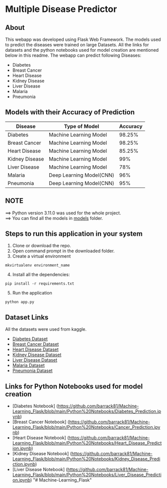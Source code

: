 # Multiple Disease Predictor

## About

This webapp was developed using Flask Web Framework. The models used to predict the diseases were trained on large Datasets. All the links for datasets and the python notebooks used for model creation are mentioned below in this readme. The webapp can predict following Diseases:

- Diabetes
- Breast Cancer
- Heart Disease
- Kidney Disease
- Liver Disease
- Malaria
- Pneumonia

## Models with their Accuracy of Prediction

| Disease        | Type of Model            | Accuracy |
| -------------- | ------------------------ | -------- |
| Diabetes       | Machine Learning Model   | 98.25%   |
| Breast Cancer  | Machine Learning Model   | 98.25%   |
| Heart Disease  | Machine Learning Model   | 85.25%   |
| Kidney Disease | Machine Learning Model   | 99%      |
| Liver Disease  | Machine Learning Model   | 78%      |
| Malaria        | Deep Learning Model(CNN) | 96%      |
| Pneumonia      | Deep Learning Model(CNN) | 95%      |

## NOTE

==> Python version 3.11.0 was used for the whole project.<br>
==> You can find all the models in [models](https://github.com/barrack81/Machine-Learning_Flask/tree/main/models) folder.

## Steps to run this application in your system

1. Clone or download the repo.
2. Open command prompt in the downloaded folder.
3. Create a virtual environment

```
mkvirtualenv environment_name
```

4. Install all the dependencies:

```
pip install -r requirements.txt
```

5. Run the application

```
python app.py
```

## Dataset Links

All the datasets were used from kaggle.

- [Diabetes Dataset](https://www.kaggle.com/uciml/pima-indians-diabetes-database)
- [Breast Cancer Dataset](https://www.kaggle.com/uciml/breast-cancer-wisconsin-data)
- [Heart Disease Dataset](https://www.kaggle.com/ronitf/heart-disease-uci)
- [Kidney Disease Dataset](https://www.kaggle.com/mansoordaku/ckdisease)
- [Liver Disease Dataset](https://www.kaggle.com/uciml/indian-liver-patient-records)
- [Malaria Dataset](https://www.kaggle.com/iarunava/cell-images-for-detecting-malaria)
- [Pneumonia Dataset](https://www.kaggle.com/paultimothymooney/chest-xray-pneumonia)

## Links for Python Notebooks used for model creation

- [Diabetes Notebook]
 (https://github.com/barrack81/Machine-Learning_Flask/blob/main/Python%20Notebooks/Diabetes_Prediction.ipynb)
- [Breast Cancer Notebook]
  (https://github.com/barrack81/Machine-Learning_Flask/blob/main/Python%20Notebooks/Cancer_Prediction.ipynb)
- [Heart Disease Notebook]
  (https://github.com/barrack81/Machine-Learning_Flask/blob/main/Python%20Notebooks/Heart_Disease_Prediction.ipynb)
- [Kidney Disease Notebook]
  (https://github.com/barrack81/Machine-Learning_Flask/blob/main/Python%20Notebooks/Kidney_Disease_Prediction.ipynb)
- [Liver Disease Notebook]
  (https://github.com/barrack81/Machine-Learning_Flask/blob/main/Python%20Notebooks/Liver_Disease_Prediction.ipynb)
"# Machine-Learning_Flask" 
